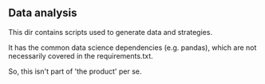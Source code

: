 ## Data analysis

This dir contains scripts used to generate data and strategies.

It has the common data science dependencies (e.g. pandas), which are not necessarily covered in the requirements.txt.

So, this isn't part of 'the product' per se.